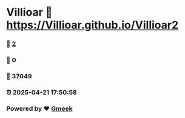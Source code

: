 # Villioar :link: https://Villioar.github.io/Villioar2 
### :page_facing_up: [2](https://Villioar.github.io/Villioar2/tag.html) 
### :speech_balloon: 0 
### :hibiscus: 37049 
### :alarm_clock: 2025-04-21 17:50:58 
### Powered by :heart: [Gmeek](https://github.com/Meekdai/Gmeek)
